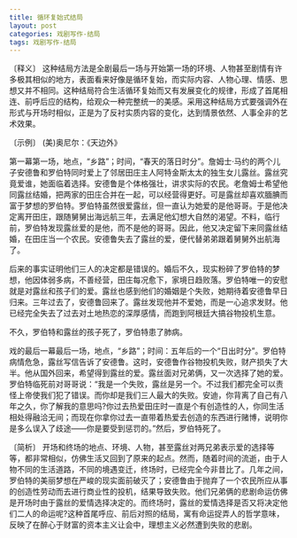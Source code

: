 ```yaml
---
title: 循环复始式结局
layout: post
categories: 戏剧写作-结局
tags: 戏剧写作-结局
---
```


〔释义〕 这种结局方法是全剧最后一场与开始第一场的环境、人物甚至剧情有许多极其相似的地方，表面看来好像是循环复始，而实际内容、人物心理、情感、思想又并不相同。这种结局符合生活循环复始而又有发展变化的规律，形成了首尾相连、前呼后应的结构，给观众一种完整统一的美感。采用这种结局方式要强调外在形式与开场时相似，正是为了反衬实质内容的变化，达到情景依然、人事全非的艺术效果。

〔示例〕 (美)奥尼尔：《天边外》

第一幕第一场，地点，“乡路”；时间，“春天的落日时分”。詹姆士·马约的两个儿子安德鲁和罗伯特同时爱上了邻居田庄主人阿特金斯太太的独生女儿露丝。露丝究竟爱谁，她面临着选择。安德鲁是个体格强壮，讲求实际的农民。老詹姆士希望他同露丝结婚，把两家的田庄合并在一起，可以经营得更好。可是露丝却喜欢腼腆而富于梦想的罗伯特。罗伯特虽然很爱露丝，但一直认为她爱的是他哥哥。于是他决定离开田庄，跟随舅舅出海远航三年，去满足他幻想大自然的渴望。不料，临行前，罗伯特发现露丝爱的是他，而不是他的哥哥。因此，他又决定留下来同露丝结婚，在田庄当一个农民。安德鲁失去了露丝的爱，便代替弟弟跟着舅舅外出航海了。

后来的事实证明他们三人的决定都是错误的。婚后不久，现实粉碎了罗伯特的梦想，他因体弱多病，不善经营，田庄每况愈下，家境日趋败落。罗伯特唯一的安慰就是对露丝和孩子们的爱。露丝也感到他们的婚姻是个失败，她期待着安德鲁早日归来。三年过去了，安德鲁回来了。露丝发现他并不爱她，而是一心追求发财。他已经完全失去了过去对土地热恋的深厚感情，而跑到阿根廷大搞谷物投机生意。

不久，罗伯特和露丝的孩子死了，罗伯特患了肺病。

戏的最后一幕最后一场，地点，“乡路”；时间：五年后的一个“日出时分”。罗伯特病情危急，露丝写信告诉了安德鲁。这时，安德鲁作谷物投机失败，财产损失了大半。他从国外回来，希望得到露丝的爱。露丝面对兄弟俩，又一次选择了她的爱。罗伯特临死前对哥哥说：“我是一个失败，露丝是另一个。不过我们都完全可以责怪上帝使我们犯了错误。而你却是我们三人最大的失败。安迪，你背离了自己有八年之久，你了解我的意思吗?你过去热爱田庄时一直是个有创造性的人，你同生活相处得融洽无间；而现在你拿你过去一直带着热爱去创造的东西进行赌博，说明你是多么误入了歧途——你是要受到惩罚的。”然后，罗伯特死了。

〔简析〕 开场和终场的地点、环境、人物，甚至露丝对两兄弟表示爱的选择等等，都非常相似，仿佛生活又回到了原来的起点。然而，随着时间的流逝，由于人物不同的生活道路，不同的境遇变迁，终场时，已经完全今非昔比了。几年之间，罗伯特的美丽梦想在严峻的现实面前破灭了；安德鲁由于抛弃了一个农民所应从事的创造性劳动而去进行商业性的投机，结果导致失败。他们兄弟俩的悲剧命运仿佛是开场时由于露丝的爱情选择决定的。而终场时，露丝的爱情选择是否又将决定他们二人的命运呢?这种首尾呼应、前后对照的结局，寓有命运捉弄人的哲学意味，反映了在醉心于财富的资本主义让会中，理想主义必然遭到失败的悲剧。 